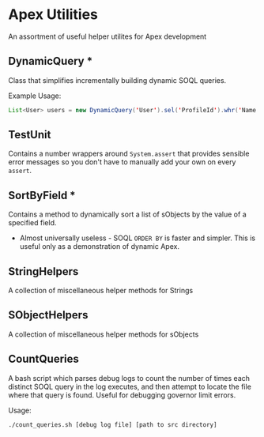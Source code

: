 Apex Utilities
==============

An assortment of useful helper utilites for Apex development

DynamicQuery *
--------------

Class that simplifies incrementally building dynamic SOQL queries.

Example Usage:

```java
List<User> users = new DynamicQuery('User').sel('ProfileId').whr('Name LIKE \'Nathan%\').lim(1).execute();
```


TestUnit
--------

Contains a number wrappers around `System.assert` that provides sensible
error messages so you don't have to manually add your own on every `assert`.

SortByField *
-------------

Contains a method to dynamically sort a list of sObjects by the value of a
specified field.
 * Almost universally useless - SOQL `ORDER BY` is faster and simpler.
 This is useful only as a demonstration of dynamic Apex.

StringHelpers
-------------

A collection of miscellaneous helper methods for Strings

SObjectHelpers
--------------

A collection of miscellaneous helper methods for sObjects

CountQueries
------------

A bash script which parses debug logs to count the number of times each
distinct SOQL query in the log executes, and then attempt to locate the
file where that query is found.  Useful for debugging governor limit
errors.

Usage:

```bash
./count_queries.sh [debug log file] [path to src directory]
```

